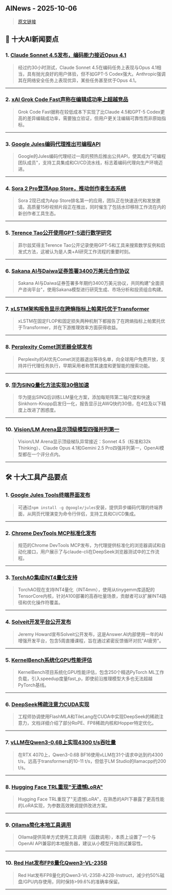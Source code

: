 ## AINews - 2025-10-06

> [原文链接](https://news.smol.ai/issues/25-10-03-not-much/)

## 📰 十大AI新闻要点

### 1. [Claude Sonnet 4.5发布，编码能力接近Opus 4.1](https://twitter.com/finbarrtimbers/status/1973922679418974298)
> 经过约30小时测试，Claude Sonnet 4.5在编码任务上表现与Opus 4.1相当，具有抛光良好的用户体验，但不如GPT-5 Codex强大。Anthropic强调其在网络安全任务上表现优异，某些任务甚至优于Opus 4.1。

---

### 2. [xAI Grok Code Fast声称在编辑成功率上超越竞品](https://twitter.com/gauravisnotme/status/1974001009778115066)
> Grok Code Fast据称在较低成本下实现了比Claude 4.5和GPT-5 Codex更高的差异编辑成功率，需要独立验证，但用户更关注编辑可靠性而非原始指标。

---

### 3. [Google Jules编码代理推出可编程API](https://twitter.com/julesagent/status/1974178592683954252)
> Google的Jules编码代理经过一周的预热后推出公共API，使其成为"可编程团队成员"，支持工具集成和CI/CD流水线，标志着编码代理向生产环境迈进。

---

### 4. [Sora 2 Pro登顶App Store，推动创作者生态系统](https://twitter.com/billpeeb/status/1974035563482116571)
> Sora 2现已成为App Store排名第一的应用，团队正在快速迭代和发放邀请。高质量15秒视频片段正在推出，同时催生了包括水印移除工作流在内的新创作者工具生态。

---

### 5. [Terence Tao公开使用GPT-5进行数学研究](https://twitter.com/SebastienBubeck/status/1973977315572154383)
> 菲尔兹奖得主Terence Tao公开记录使用GPT-5和工具来搜索数学反例和启发式方法，这被认为是人类+AI研究工作流程的重要时刻。

---

### 6. [Sakana AI与Daiwa证券签署3400万美元合作协议](https://twitter.com/SakanaAILabs/status/1973935631354245286)
> Sakana AI与Daiwa证券签署多年期约3400万美元协议，共同构建"全面资产咨询平台"，使用Sakana模型进行研究生成、市场分析和投资组合构建。

---

### 7. [xLSTM架构报告显示在跨熵指标上帕累托优于Transformer](https://twitter.com/maxmbeck/status/1974018534385598895)
> xLSTM在固定FLOP和固定损失两种机制下都报告了在跨熵指标上帕累托优于Transformer，并在下游推理效率方面获得收益。

---

### 8. [Perplexity Comet浏览器全球发布](https://www.perplexity.ai/comet)
> Perplexity的AI优先Comet浏览器退出等待名单，向全球用户免费开放，支持并行代理任务执行，早期采用者称赞其速度和更智能的搜索功能。

---

### 9. [华为SINQ量化方法实现30倍加速](https://arxiv.org/abs/2509.22944)
> 华为提出SINQ后训练LLM量化方案，添加每矩阵第二轴尺度和快速Sinkhorn-Knopp启发归一化，报告显示比AWQ快约30倍，在4位及以下精度上改进了困惑度。

---

### 10. [Vision/LM Arena显示顶级模型四强并列第一](https://twitter.com/arena/status/1974215622474293262)
> Vision/LM Arena显示顶级梯队异常接近：Sonnet 4.5（标准和32k Thinking）、Claude Opus 4.1和Gemini 2.5 Pro四强并列第一，OpenAI模型都在一个评分点内。

---

## 🛠️ 十大工具产品要点

### 1. [Google Jules Tools终端界面发布](https://twitter.com/julesagent/status/1974178592683954252)
> 可通过`npm install -g @google/jules`安装，提供异步编码代理的终端界面，从网页代理演变为命令行伴侣，支持工具和CI/CD集成。

---

### 2. [Chrome DevTools MCP标准化发布](https://github.com/ChromeDevTools/chrome-devtools-mcp)
> 规范的Chrome DevTools MCP发布，为代理提供标准化的浏览器调试和自动化接口，用户展示了与claude-cli在DeepSeek浏览器测试中的工作流程。

---

### 3. [TorchAO集成INT4量化支持](https://github.com/pytorch/ao?tab=readme-ov-file#-quick-start)
> TorchAO现在支持INT4量化（INT4mm），使用从tinygemm库适配的TensorCore内核，针对A100部署的高吞吐量场景，贡献者可以扩展INT4路径和优化操作符覆盖。

---

### 4. [Solveit开发平台公开发布](https://twitter.com/jeremyphoward/status/1973857739341508884)
> Jeremy Howard宣布Solveit公开发布，这是Answer.AI内部使用一年的AI增强开发平台，包含5周直播课程，旨在通过紧密反馈循环对抗"AI疲劳"。

---

### 5. [KernelBench系统化GPU性能评估](https://harvard-edge.github.io/cs249r_fall2025/blog/2024/10/01/gpu-performance-engineering/)
> KernelBench项目系统化GPU性能评估，包含250个精选PyTorch ML工作负载，引入speedup度量fast_p，即使前沿推理模型大多也无法超越PyTorch基线。

---

### 6. [DeepSeek稀疏注意力CUDA实现](https://github.com/deepseek-ai/FlashMLA)
> 工程师协调使用FlashMLA和TileLang在CUDA中实现DeepSeek的稀疏注意力，文档详细介绍了部分RoPE、FP8稀疏内核和Hopper特定优化。

---

### 7. [vLLM在Qwen3-0.6B上实现4300 t/s吞吐量](来源：文章内容)
> 在RTX 4070上，Qwen3-0.6B BF16使用vLLM在31个请求中达到约4300 t/s，远高于transformers的10-11 t/s，但低于LM Studio的llamacpp约200 t/s。

---

### 8. [Hugging Face TRL重现"无遗憾LoRA"](https://twitter.com/ben_burtenshaw/status/1974191312229577085)
> Hugging Face TRL重现了"无遗憾LoRA"，在熟悉的API下暴露了更高性能的LoRA实现，为参数高效微调提供改进方案。

---

### 9. [Ollama简化本地工具调用](https://ollama.com/)
> Ollama提供简单方式使用工具调用（函数调用），本质上设置了一个与OpenAI API兼容的本地服务器，建议从小模型开始测试兼容性。

---

### 10. [Red Hat发布FP8量化Qwen3-VL-235B](https://twitter.com/RedHat_AI/status/1973932224400798163)
> Red Hat发布FP8量化的Qwen3-VL-235B-A22B-Instruct，减少约50%磁盘/GPU内存使用，同时保持>99.6%的准确率保留。

---